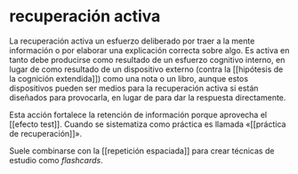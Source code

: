 # recuperación activa
La recuperación activa un esfuerzo deliberado por traer a la mente información o por elaborar una explicación correcta sobre algo. Es activa en tanto debe producirse como resultado de un esfuerzo cognitivo interno, en lugar de como resultado de un dispositivo externo (contra la [[hipótesis de la cognición extendida]]) como una nota o un libro, aunque estos dispositivos pueden ser medios para la recuperación activa si están diseñados para provocarla, en lugar de para dar la respuesta directamente.

Esta acción fortalece la retención de información porque aprovecha el [[efecto test]]. Cuando se sistematiza como práctica es llamada «[[práctica de recuperación]]».

Suele combinarse con la [[repetición espaciada]] para crear técnicas de estudio como *flashcards*.
